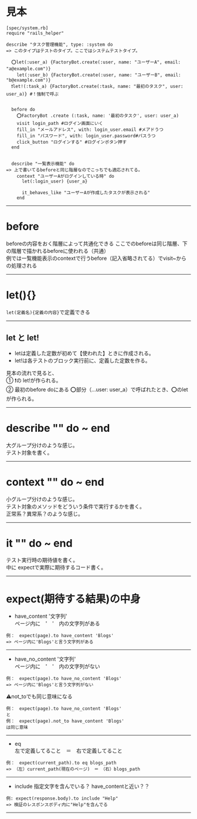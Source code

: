# 見本
~~~
[spec/system.rb]
require "rails_helper"

describe "タスク管理機能", type: :system do
=> このタイプはテストのタイプ。ここではシステムテストタイプ。

  ⭕️let(:user_a) {FactoryBot.create(:user, name: "ユーザーA", email: "a@example.com")}
    let(:user_b) {FactoryBot.create(:user, name: "ユーザーB", email: "b@example.com")}
  ❗️let!(:task_a) {FactoryBot.create(:task, name: "最初のタスク", user: user_a)} #！強制で呼ぶ


  before do
    ⭕️FactoryBot .create (:task, name: '最初のタスク', user: user_a)
    visit login_path #ログイン画面にいく
    fill_in "メールアドレス", with: login_user.email #メアドうつ
    fill_in "パスワード", with: login_user.password#パスうつ
    click_button "ログインする" #ログインボタン押す
  end


  describe "一覧表示機能" do
=> 上で書いてるbeforeと同じ階層なのでこっちでも適応されてる。
    context "ユーザーAがログインしている時" do
      let(:login_user) {user_a}

      it_behaves_like "ユーザーAが作成したタスクが表示される"
    end
~~~
***

# before
beforeの内容をおく階層によって共通化できる
ここでのbeforeは同じ階層、下の階層で描かれるbeforeに使われる（共通）    
例では一覧機能表示のcontextで行うbefore（記入省略されてる）でvisit~からの処理される
***

# let(){}
`let(定義名){定義の内容}`で定義できる
***

## let と let!
- letは定義した定数が初めて【使われた】ときに作成される。
- let!は各テストのブロック実行前に、定義した定数を作る。    
    

見本の流れで見ると、    
① ❗️の let!が作られる。    
② 最初のbefore doにある ⭕️部分（...user: user_a）で呼ばれたとき、⭕️のletが作られる。    
***

# describe "" do ~ end
大グループ分けのような感じ。    
テスト対象を書く。    
***

# context "" do ~ end
小グループ分けのような感じ。    
テスト対象のメソッドをどういう条件で実行するかを書く。    
正常系？異常系？のような感じ。
***

# it "" do ~ end
テスト実行時の期待値を書く。    
中に expectで実際に期待するコード書く。
***

# expect(期待する結果)の中身
- have_content '文字列'    
ページ内に　'　'　内の文字列がある
~~~
例：　expect(page).to have_content 'Blogs'
=> ページ内に'Blogs'と言う文字列がある
~~~
***

- have_no_content '文字列'   
ページ内に　'　'　内の文字列がない
~~~
例：　expect(page).to have_no_content 'Blogs'
=> ページ内に'Blogs'と言う文字列がない
~~~
⚠️not_toでも同じ意味になる
~~~
例：　expect(page).to have_no_content 'Blogs'
と
例：　expect(page).not_to have_content 'Blogs'
は同じ意味
~~~
***

- eq    
左で定義してること　＝　右で定義してること
~~~
例：　expect(current_path).to eq blogs_path
=> （左）current_path(現在のページ)　＝　（右）blogs_path
~~~
***

- include
指定文字を含んでいる？
have_contentと近い？？
~~~
例: expect(response.body).to include "Help"
=> 検証のレスポンスボディ内に"Help"を含んでる
~~~
***
